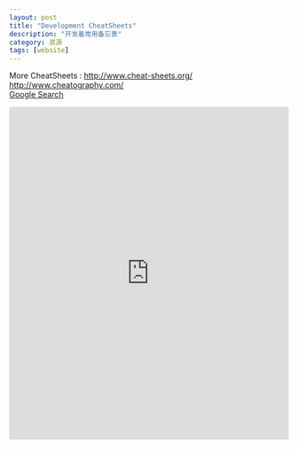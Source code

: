 ```yaml
---
layout: post
title: "Development CheatSheets"
description: "开发着常用备忘表"
category: 资源
tags: [website]
---
```


More CheatSheets : 
<a href="http://www.cheat-sheets.org/">http://www.cheat-sheets.org/</a>  
<a href="http://www.cheatography.com/">http://www.cheatography.com/</a>  
<a href="https://www.google.com/search?q=cheat+sheets">Google Search</a>  

<div style="width: 100%;height: 600px; overflow: hidden">
    <iframe src="http://toolbox.nirelbaz.com/" width="100%" height="100%" frameborder="0"></iframe>
</div>
